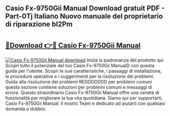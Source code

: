 ## Casio Fx-9750Gii Manual Download gratuit PDF - Part-0Tj Italiano Nuovo manuale del proprietario di riparazione bl2Pm

# <h2><a href="http://dfg1lmh.blite.top/?on=Casio+Fx-9750Gii+Manual">🔗Download 👉🔴 Casio Fx-9750Gii Manual</a></h2>

[![Casio Fx-9750Gii Manual download](https://i.imgur.com/lujVjoI.png)](http://dfg1lmh.blite.top/?on=Casio+Fx-9750Gii+Manual)
Inizia la padronanza del prodotto qui Scopri tutto il potenziale del tuo Casio Fx-9750Gii ManualD con questa guida per l'utente. Scopri le sue caratteristiche, i passaggi di installazione, le procedure operative e i suggerimenti per la risoluzione dei problemi. Guida alla risoluzione dei problemi REDDDDDDD per problemi comuni questa sezione contiene soluzioni per problemi comuni e messaggi di errore. Questo straordinario Casio Fx-9750Gii Manual offre una varietà di funzionalità per migliorare la tua vita quotidiana. Siamo qui per supportarti, Casio Fx-9750Gii Manual. Il nostro Team è dedicato ad aiutarti con qualsiasi domanda o dubbio.
